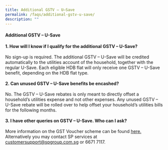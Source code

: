```yaml
---
title: Additional GSTV – U–Save
permalink: /faqs/additional-gstv-u-save/
description: ""
---
```

#### Additional GSTV – U-Save

<b>1. How will I know if I qualify for the additional GSTV – U-Save?</b><br><br>No sign-up is required. The additional GSTV – U-Save will be credited automatically to the utilities account of the household, together with the regular U-Save. Each eligible HDB flat will only receive one GSTV – U-Save benefit, depending on the HDB flat type. 
<br><br>
<b>2. Can unused GSTV – U-Save benefits be encashed?</b>
 <br><br> No. The GSTV – U-Save rebates is only meant to directly offset a household’s utilities expense and not other expenses. Any unused GSTV – U-Save rebate will be rolled over to help offset your household’s utilities bills for the following months.
<br><br>
<b>3. I have other queries on GSTV – U-Save. Who can I ask?</b>	<br><br>More information on the GST Voucher scheme can be found <a class="hyperlink" href="https://www.gstvoucher.gov.sg/pages/am-i-eligible/u-save/">here.</a> Alternatively you may contact SP services at customersupport@spgroup.com.sg or 6671 7117.